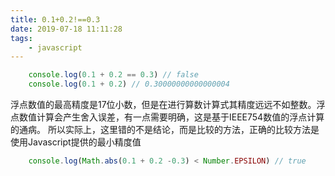 ```yaml
---
title: 0.1+0.2!==0.3
date: 2019-07-18 11:11:28
tags: 
	- javascript
---
```

```javascript
	console.log(0.1 + 0.2 == 0.3) // false
	console.log(0.1 + 0.2) // 0.30000000000000004
```
浮点数值的最高精度是17位小数，但是在进行算数计算式其精度远远不如整数。浮点数值计算会产生舍入误差，有一点需要明确，这是基于IEEE754数值的浮点计算的通病。
所以实际上，这里错的不是结论，而是比较的方法，正确的比较方法是使用Javascript提供的最小精度值
```javascript
	console.log(Math.abs(0.1 + 0.2 -0.3) < Number.EPSILON) // true
```
